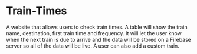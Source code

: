 # Train-Times
A website that allows users to check train times. A table will show the train name, destination, first train time and frequency. It will let the user know when the next train is due to arrive and the data will be stored on a Firebase server so all of the data will be live. A user can also add a custom train.
